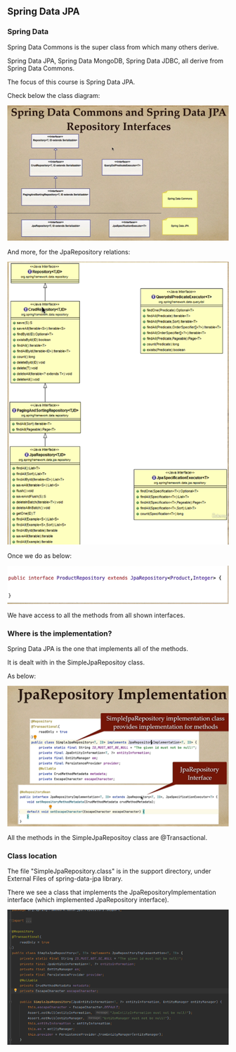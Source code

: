 ## Spring Data JPA

### Spring Data
Spring Data Commons is the super class from which many others derive.

Spring Data JPA, Spring Data MongoDB, Spring Data JDBC, all derive from Spring Data Commons.

The focus of this course is Spring Data JPA.

Check below the class diagram:

![img.png](img.png)

And more, for the JpaRepository relations:

![img_1.png](img_1.png)

Once we do as below:

![img_2.png](img_2.png)

We have access to all the methods from all shown interfaces.

### Where is the implementation?

Spring Data JPA is the one that implements all of the methods. 

It is dealt with in the SimpleJpaRepositoy class.

As below:

![img_3.png](img_3.png)

All the methods in the SimpleJpaRepositoy class are @Transactional.

### Class location
The file "SimpleJpaRepository.class" is in the support directory, under External Files of spring-data-jpa library.

There we see a class that implements the JpaRepositoryImplementation interface (which implemented JpaRepository interface).

![img_4.png](img_4.png)
